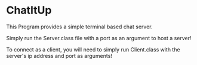 # ChatItUp

This Program provides a simple terminal based chat server.

Simply run the Server.class file with a port as an argument to host a server!

To connect as a client, you will need to simply run Client.class with the server's ip address and port as arguments!
